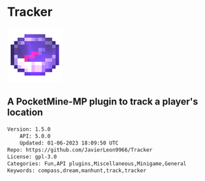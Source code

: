 # Tracker
<img src="https://raw.githubusercontent.com/JavierLeon9966/Tracker/7a8ea98c227e00fcb1d9f0fc25b4496f436d5bf0/icon.png" width="128" height="128" />

## A PocketMine-MP plugin to track a player's location
```properties
Version: 1.5.0
    API: 5.0.0
    Updated: 01-06-2023 18:09:50 UTC
Repo: https://github.com/JavierLeon9966/Tracker
License: gpl-3.0
Categories: Fun,API plugins,Miscellaneous,Minigame,General
Keywords: compass,dream,manhunt,track,tracker
```